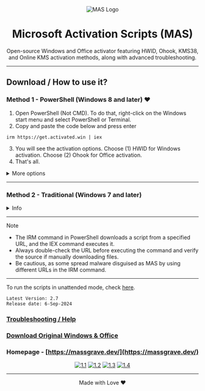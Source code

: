 <p align="center"><img src="https://massgrave.dev/img/logo_small.png" alt="MAS Logo"></p>

<h1 align="center">Microsoft  Activation  Scripts (MAS)</h1>

<p align="center">Open-source Windows and Office activator featuring HWID, Ohook, KMS38, and Online KMS activation methods, along with advanced troubleshooting.</p>

<hr>
  
## Download / How to use it?

### Method 1 - PowerShell (Windows 8 and later) ❤️

1.   Open PowerShell (Not CMD). To do that, right-click on the Windows start menu and select PowerShell or Terminal.
2.   Copy and paste the code below and press enter  
```
irm https://get.activated.win | iex
```
3.   You will see the activation options. Choose (1) HWID for Windows activation. Choose (2) Ohook for Office activation.
4.   That's all.

<details>
  <summary>More options</summary>

- Alternatively, you can use the following (It will be deprecated in the future.)
```
irm https://massgrave.dev/get | iex
```
- The URL `get.activated.win` might be blocked by some DNS services because it is a new domain.

</details>

---

### Method 2 - Traditional (Windows 7 and later)

<details>
  <summary>Info</summary>

1.   Download the file under the code button from [GitHub](https://github.com/massgravel/Microsoft-Activation-Scripts) or [Azure DevOps](https://dev.azure.com/massgrave/_git/Microsoft-Activation-Scripts) or [Self-hosted Git](https://git.activated.win/massgrave/Microsoft-Activation-Scripts)
2.   Right-click on the downloaded zip file and extract
3.   In the extracted folder, find the folder named `All-In-One-Version`
4.   Run the file named `MAS_AIO.cmd`
5.   You will see the activation options, follow the on-screen instructions.
6.   That's all.

</details>

---

> [!NOTE]
>
> - The IRM command in PowerShell downloads a script from a specified URL, and the IEX command executes it.
> - Always double-check the URL before executing the command and verify the source if manually downloading files.
> - Be cautious, as some spread malware disguised as MAS by using different URLs in the IRM command.

---

To run the scripts in unattended mode, check [here](https://massgrave.dev/command_line_switches).

```
Latest Version: 2.7
Release date: 6-Sep-2024
```

### [Troubleshooting / Help](https://massgrave.dev/troubleshoot)
### [Download Original Windows & Office](https://massgrave.dev/genuine-installation-media)
### Homepage - [https://massgrave.dev/](https://massgrave.dev/)

<div align="center">
  
[![1.1]][1]
[![1.2]][2]
[![1.3]][3]
[![1.4]][4]

</div>

[1.1]: https://massgrave.dev/img/logo_discord.png (Chat with us without signup)
[1.2]: https://massgrave.dev/img/logo_github.png (GitHub)
[1.3]: https://massgrave.dev/img/logo_reddit.png (Reddit)
[1.4]: https://massgrave.dev/img/logo_x.png (Follow on 𝕏/Twitter)

[1]: https://discord.gg/tVFN4N84PP
[2]: https://github.com/massgravel/Microsoft-Activation-Scripts
[3]: https://www.reddit.com/r/MAS_Activator
[4]: https://twitter.com/massgravel

---

<p align="center">Made with Love ❤️</p>
